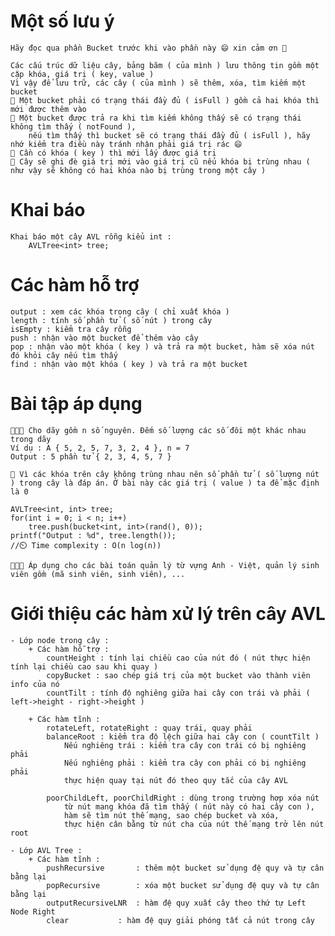 # Một số lưu ý
	Hãy đọc qua phần Bucket trước khi vào phần này 😄 xin cảm ơn 🤎

	Các cấu trúc dữ liệu cây, bảng băm ( của mình ) lưu thông tin gồm một cặp khóa, giá trị ( key, value )
	Vì vậy để lưu trữ, các cây ( của mình ) sẽ thêm, xóa, tìm kiếm một bucket
	💢 Một bucket phải có trạng thái đầy đủ ( isFull ) gồm cả hai khóa thì mới được thêm vào
	💢 Một bucket được trả ra khi tìm kiếm không thấy sẽ có trạng thái không tìm thấy ( notFound ),
		nếu tìm thấy thì bucket sẽ có trạng thái đầy đủ ( isFull ), hãy nhớ kiểm tra điều này tránh nhận phải giá trị rác 😄
	💢 Cần có khóa ( key ) thì mới lấy được giá trị
	💢 Cây sẽ ghi đè giá trị mới vào giá trị cũ nếu khóa bị trùng nhau ( như vậy sẽ không có hai khóa nào bị trùng trong một cây )

# Khai báo
	Khai báo một cây AVL rỗng kiểu int :
		AVLTree<int> tree;

# Các hàm hỗ trợ
	output : xem các khóa trong cây ( chỉ xuất khóa )
	length : tính số phần tử ( số nút ) trong cây
	isEmpty : kiểm tra cây rỗng
	push : nhận vào một bucket để thêm vào cây
	pop : nhận vào một khóa ( key ) và trả ra một bucket, hàm sẽ xóa nút đó khỏi cây nếu tìm thấy
	find : nhận vào một khóa ( key ) và trả ra một bucket

# Bài tập áp dụng
	📖📖📖 Cho dãy gồm n số nguyên. Đếm số lượng các số đôi một khác nhau trong dãy
	Ví dụ : A { 5, 2, 5, 7, 3, 2, 4 }, n = 7
	Output : 5 phần tử { 2, 3, 4, 5, 7 }
	
	💢 Vì các khóa trên cây không trùng nhau nên số phần tử ( số lượng nút ) trong cây là đáp án. Ở bài này các giá trị ( value ) ta để mặc định là 0
	
	AVLTree<int, int> tree;
	for(int i = 0; i < n; i++)
		tree.push(bucket<int, int>(rand(), 0));
	printf("Output : %d", tree.length());
	//⏲️ Time complexity : O(n log(n))
	
	📖📖📖 Áp dụng cho các bài toán quản lý từ vựng Anh - Việt, quản lý sinh viên gồm (mã sinh viên, sinh viên), ...

# Giới thiệu các hàm xử lý trên cây AVL
	- Lớp node trong cây :
		+ Các hàm hỗ trợ :
			countHeight : tính lại chiều cao của nút đó ( nút thực hiện tính lại chiều cao sau khi quay )
			copyBucket : sao chép giá trị của một bucket vào thành viên info của nó
			countTilt : tính độ nghiêng giữa hai cây con trái và phải ( left->height - right->height )
		
		+ Các hàm tĩnh :
			rotateLeft, rotateRight : quay trái, quay phải
			balanceRoot : kiểm tra độ lệch giữa hai cây con ( countTilt )
				Nếu nghiêng trái : kiểm tra cây con trái có bị nghiêng phải
				Nếu nghiêng phải : kiểm tra cây con phải có bị nghiêng phải
				thực hiện quay tại nút đó theo quy tắc của cây AVL
				
			poorChildLeft, poorChildRight : dùng trong trường hợp xóa nút
				từ nút mang khóa đã tìm thấy ( nút này có hai cây con ),
				hàm sẽ tìm nút thế mạng, sao chép bucket và xóa,
				thực hiện cân bằng từ nút cha của nút thế mạng trở lên nút root
				
	- Lớp AVL Tree :
		+ Các hàm tĩnh :
			pushRecursive		: thêm một bucket sử dụng đệ quy và tự cân bằng lại
			popRecursive		: xóa một bucket sử dụng đệ quy và tự cân bằng lại
			outputRecursiveLNR	: hàm đệ quy xuất cây theo thứ tự Left Node Right
			clear			: hàm đệ quy giải phóng tất cả nút trong cây
